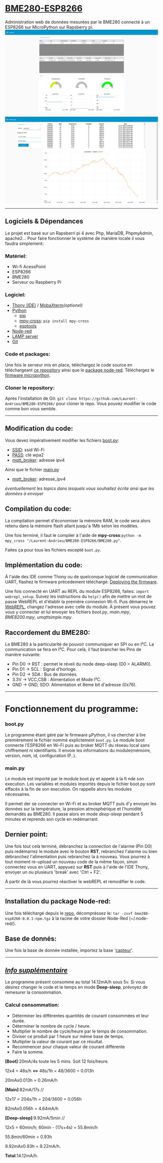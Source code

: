 # [BME280-ESP8266](https://github.com/Laurent-Andrieu/BME280-ESP8266#bme280-esp8266)
Administration web de données mesurées par le BME280 connecté à un ESP8266 sur MicroPython sur Rapsberry pi.
![Dashboard](/images/SC.png)
![Historique](/images/SC2.png)

---

## Logiciels & Dépendances
Le projet est basé sur un Rapsberri pi 4 avec Php, MariaDB, PhpmyAdmin, apache2...
Pour faire fonctionner le système de manière locale il vous faudra simplement:
### Matériel:
* Wi-fi AcessPoint
* ESP8266
* BME280
* Serveur ou Raspberry Pi
### Logiciel:
* [Thony (IDE)](https://thonny.org/) / [MobaXterm](https://mobaxterm.mobatek.net/download.html)_(optionel)_
* [Python](https://www.python.org/)
  * [pip](https://pypi.org/project/pip/)
  * [mpy-cross](https://pypi.org/project/mpy-cross/): `pip install mpy-cross`
  * [esptools](https://github.com/espressif/esptool/)
* [Node-red](https://nodered.org/docs/getting-started/local)
* [LAMP server](https://pimylifeup.com/raspberry-pi-phpmyadmin/)
* [Git](https://git-scm.com/)
### Code et packages:
Une fois le serveur mis en place, téléchargez le code source en téléchargeant [ce repository](https://github.com/Laurent-Andrieu/BME280-ESP8266) ainsi que le [package node-red](https://github.com/Laurent-Andrieu/BME280-ESP8266/packages/329039).
Téléchargez le [firmware micropython](https://docs.micropython.org/en/latest/esp8266/tutorial/intro.html#getting-the-firmware).
### Cloner le repository:
Après l'installation de Git: `git clone https://github.com/Laurent-Andrieu/BME280-ESP8266/` pour cloner le repo.
Vous pouvez modifier le code comme bon vous semble.

---

## Modification du code:
Vous devez impérativement modifier les fichiers [boot.py](https://github.com/Laurent-Andrieu/BME280-ESP8266/blob/master/boot.py):
* [SSID](https://github.com/Laurent-Andrieu/BME280-ESP8266/blob/master/boot.py#L10):   ssid Wi-Fi
* [PASS](https://github.com/Laurent-Andrieu/BME280-ESP8266/blob/master/boot.py#L11):   clé wpa2
* [mqtt_broker](https://github.com/Laurent-Andrieu/BME280-ESP8266/blob/master/boot.py#L12):    adresse ipv4

Ainsi que le fichier [main.py](https://github.com/Laurent-Andrieu/BME280-ESP8266/blob/master/main.py)

* [mqtt_broker](https://github.com/Laurent-Andrieu/BME280-ESP8266/blob/master/main.py#L11):    adresse_ipv4

_éventuellement les topics dans lesquels vous souhaitez écrite ansi que les données à envoyer_

## Compilation du code:
La compilation permet d'économiser la mémoire RAM, le code sera alors retenu dans la mémoire flash allant jusqu'a 1Mb selon les modèles.

Une fois terminé, il faut le compiler à l'aide de **mpy-cross**:`python -m mpy_cross "/Laurent-Andrieu/BME280-ESP8266/BME280.py"`.

Faites ça pour tous les fichiers excepté `boot.py`.

## Implémentation du code:
À l'aide des IDE comme Thony ou de quelconque logiciel de communication UART, flashez le firmware précedement téléchargé: [Deploying the firmware](https://docs.micropython.org/en/latest/esp8266/tutorial/intro.html#deploying-the-firmware).

Une fois connecté en UART au REPL du module ESP8266, faites: `import webrepl_setup`. Suivez les instructions du `help()` afin de mettre un mot de passe WebREPL et d'établir la première connexion Wi-fi.
Puis démarrez le [WebREPL](http://micropython.org/webrepl/#192.168.1.99:8266/), changez l'adresse avec celle du module. À présent vous pouvez vous y connecter et lui envoyer les fichiers _boot.py_, _main.mpy_, _BME8200.mpy_, _umqttsimple.mpy_.

## Raccordement du BME280:
Le BME280 à la particularité de pouvoir communiquer en SPI ou en I²C. La communication se fera en I²C. Pour celà, il faut brancher les Pins de manière suivante:
* Pin D0 -> RST : permet le réveil du mode deep-sleep (D0 = ALARM0).
* Pin D1 -> SCL : Signal d'horloge.
* Pin D2 -> SDA : Bus de données.
* 3.3V -> VCC,CSB : Alimentation et Mode I²C.
* GND -> GND, SDO: Alimentation et 8ème bit d'adresse (0x76).

---

# Fonctionnement du programme:
### boot.py
Le programme étant géré par le firmware µPython, il va chercher à lire premièrement le fichier nommé explictement `boot.py`.
Le module boot connecte l'ESP8266 en Wi-Fi puis au broker MQTT du réseau local sans chiffrement ni identifiants. Il envoie les informations du module(mémoire, version, nom, id, configuration IP..).
### main.py
Le module est importé par le module boot.py et appelé à la fi nde son execution. Les variables et modules importés depuis le fichier boot.py sont éffacés à la fin de son execution. On rappelle alors les modules nécessaires.

Il permet der se connecter en Wi-Fi et au broker MQTT puis d'y envoyer les données sur la température, la pression atmosphérique et l'humidité demandés au BME280. Il passe alors en mode _deep-sleep_ pendant 5 minutes et reprends son cycle en redémarrant.

## Dernier point:
Une fois tout celà terminé, débranchez la connection de l'alarme (Pin D0) puis redémarrez le module avec le bouton **RST**, rebranchez l'alarme ou bien débranchez l'alimentation puis rebranchez la à nouveau.
Vous pourrez à tout moment re-upload un nouveau code de la même façon, sinon connectez vous en UART, appyuez sur **RST** puis à l'aide de l'IDE Thony, envoyer un ou plusieurs 'break' avec 'Ctrl + F2'.

À partir de là vous pourrez réactiver le webREPL et remodifier le code.

---

## Installation du package Node-red:
Une fois téléchargé depuis le [repo](https://github.com/Laurent-Andrieu/BME280-ESP8266/packages/329039), décompréssez le: `tar -zxvf bme280-esp8266-0.0.1-npm.tgz` à la racine de votre dossier Node-Red (~/.node-red/).

## Base de donnés:
Une fois la base de donnée installée, importez la base '[capteur](https://github.com/Laurent-Andrieu/BME280-ESP8266/tree/master/database)'.

---

## _[Info supplémentaire](https://github.com/Laurent-Andrieu/BME280-ESP8266#info-supplémentaire)_
Le programme présent consomme au total 14.12mA/h sous 5v.
Si vous désirez changer le code et le temps en mode **Deep-sleep**, prévoyez de remesurer la consommation.
### Calcul consommation:
- Déterminer les différentes quantités de courant consommées et leur durée.
- Déterminer le nombre de cycle / heure.
- Multiplier le nombre de cycle/heure par le temps de consommation.
- Diviser ce produit par 1 heure sur même base de temps.
- Multiplier la valeur de courant par ce résultat.
- Recommencer pour chaque valeur de courant différente
- Faire la somme.

__[Boot]__:20mA/4s toute les 5 mins. Soit 12 fois/heure.

12x4 = 48s/h <=> 48s/1h = 48/3600 = 0.013h

20mAx0.013h = 0.26mA/h

__[Main]__:82mA/17s //

12x17 = 204s/1h = 204/3600 = 0.056h

82mAx0.056h = 4.64mA/h

__[Deep-sleep]__:9.92mA/5min //

12x5 = 60min/h; 60min - (17s+4s) = 55.8min/h

55.8min/60min = 0.93h

9.92mAx0.93h = 9.22mA/h.

__Total__:14.12mA/h.
